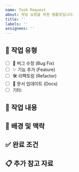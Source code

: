 ```yaml
---
name: Task Request
about: 작업 요청을 위한 템플릿입니다.
title: ''
labels: ''
assignees: ''
---
```


## 🧩 작업 유형
<!-- 해당 작업에 가장 적합한 항목을 선택해주세요. -->
- [ ] 🐞 버그 수정 (Bug Fix)
- [ ] ✨ 기능 추가 (Feature)
- [ ] 🛠️ 리팩토링 (Refactor)
- [ ] 📄 문서 업데이트 (Docs)
- [ ] 기타:

## 🚀 작업 내용
<!-- 무엇을 구현하거나 수정하려는지 명확하게 작성해주세요. -->

## 🤔 배경 및 맥락
<!-- 왜 이 작업이 필요한지, 어떤 상황에서 문제가 발생했는지 등 배경을 설명해주세요. -->

## ✅ 완료 조건
<!-- 작업이 완료되었다고 판단할 수 있는 기준을 명확히 써주세요. -->

## 📋 추가 참고 자료
<!-- 관련된 링크, 스크린샷, 피그마, 오류 로그 등을 자유롭게 추가해주세요. -->

